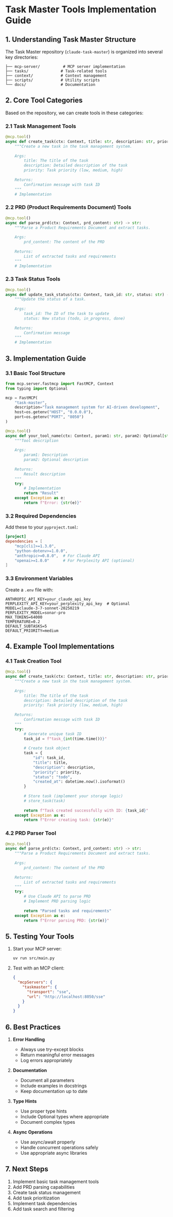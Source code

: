 # Task Master Tools Implementation Guide

## 1. Understanding Task Master Structure

The Task Master repository (`claude-task-master`) is organized into several key directories:

```
├── mcp-server/          # MCP server implementation
├── tasks/              # Task-related tools
├── context/            # Context management
├── scripts/            # Utility scripts
└── docs/               # Documentation
```

## 2. Core Tool Categories

Based on the repository, we can create tools in these categories:

### 2.1 Task Management Tools

```python
@mcp.tool()
async def create_task(ctx: Context, title: str, description: str, priority: str = "medium") -> str:
    """Create a new task in the task management system.
    
    Args:
        title: The title of the task
        description: Detailed description of the task
        priority: Task priority (low, medium, high)
        
    Returns:
        Confirmation message with task ID
    """
    # Implementation
```

### 2.2 PRD (Product Requirements Document) Tools

```python
@mcp.tool()
async def parse_prd(ctx: Context, prd_content: str) -> str:
    """Parse a Product Requirements Document and extract tasks.
    
    Args:
        prd_content: The content of the PRD
        
    Returns:
        List of extracted tasks and requirements
    """
    # Implementation
```

### 2.3 Task Status Tools

```python
@mcp.tool()
async def update_task_status(ctx: Context, task_id: str, status: str) -> str:
    """Update the status of a task.
    
    Args:
        task_id: The ID of the task to update
        status: New status (todo, in_progress, done)
        
    Returns:
        Confirmation message
    """
    # Implementation
```

## 3. Implementation Guide

### 3.1 Basic Tool Structure

```python
from mcp.server.fastmcp import FastMCP, Context
from typing import Optional

mcp = FastMCP(
    "task-master",
    description="Task management system for AI-driven development",
    host=os.getenv("HOST", "0.0.0.0"),
    port=os.getenv("PORT", "8050")
)

@mcp.tool()
async def your_tool_name(ctx: Context, param1: str, param2: Optional[str] = None) -> str:
    """Tool description
    
    Args:
        param1: Description
        param2: Optional description
        
    Returns:
        Result description
    """
    try:
        # Implementation
        return "Result"
    except Exception as e:
        return f"Error: {str(e)}"
```

### 3.2 Required Dependencies

Add these to your `pyproject.toml`:

```toml
[project]
dependencies = [
    "mcp[cli]>=1.3.0",
    "python-dotenv>=1.0.0",
    "anthropic>=0.8.0",  # For Claude API
    "openai>=1.0.0"      # For Perplexity API (optional)
]
```

### 3.3 Environment Variables

Create a `.env` file with:

```env
ANTHROPIC_API_KEY=your_claude_api_key
PERPLEXITY_API_KEY=your_perplexity_api_key  # Optional
MODEL=claude-3-7-sonnet-20250219
PERPLEXITY_MODEL=sonar-pro
MAX_TOKENS=64000
TEMPERATURE=0.2
DEFAULT_SUBTASKS=5
DEFAULT_PRIORITY=medium
```

## 4. Example Tool Implementations

### 4.1 Task Creation Tool

```python
@mcp.tool()
async def create_task(ctx: Context, title: str, description: str, priority: str = "medium") -> str:
    """Create a new task in the task management system.
    
    Args:
        title: The title of the task
        description: Detailed description of the task
        priority: Task priority (low, medium, high)
        
    Returns:
        Confirmation message with task ID
    """
    try:
        # Generate unique task ID
        task_id = f"task_{int(time.time())}"
        
        # Create task object
        task = {
            "id": task_id,
            "title": title,
            "description": description,
            "priority": priority,
            "status": "todo",
            "created_at": datetime.now().isoformat()
        }
        
        # Store task (implement your storage logic)
        # store_task(task)
        
        return f"Task created successfully with ID: {task_id}"
    except Exception as e:
        return f"Error creating task: {str(e)}"
```

### 4.2 PRD Parser Tool

```python
@mcp.tool()
async def parse_prd(ctx: Context, prd_content: str) -> str:
    """Parse a Product Requirements Document and extract tasks.
    
    Args:
        prd_content: The content of the PRD
        
    Returns:
        List of extracted tasks and requirements
    """
    try:
        # Use Claude API to parse PRD
        # Implement PRD parsing logic
        
        return "Parsed tasks and requirements"
    except Exception as e:
        return f"Error parsing PRD: {str(e)}"
```

## 5. Testing Your Tools

1. Start your MCP server:
   ```bash
   uv run src/main.py
   ```

2. Test with an MCP client:
   ```json
   {
     "mcpServers": {
       "taskmaster": {
         "transport": "sse",
         "url": "http://localhost:8050/sse"
       }
     }
   }
   ```

## 6. Best Practices

1. **Error Handling**
   - Always use try-except blocks
   - Return meaningful error messages
   - Log errors appropriately

2. **Documentation**
   - Document all parameters
   - Include examples in docstrings
   - Keep documentation up to date

3. **Type Hints**
   - Use proper type hints
   - Include Optional types where appropriate
   - Document complex types

4. **Async Operations**
   - Use async/await properly
   - Handle concurrent operations safely
   - Use appropriate async libraries

## 7. Next Steps

1. Implement basic task management tools
2. Add PRD parsing capabilities
3. Create task status management
4. Add task prioritization
5. Implement task dependencies
6. Add task search and filtering 